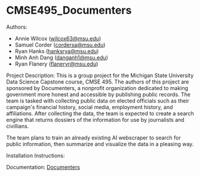 # CMSE495_Documenters
Authors:
- Annie Wilcox (wilcox63@msu.edu)
- Samuel Corder (cordersa@msu.edu)
- Ryan Hanks (hanksrya@msu.edu)
- Minh Anh Dang (danganh1@msu.edu)
- Ryan Flanery (flaneryr@msu.edu)

Project Description:
This is a group project for the Michigan State University Data Science Capstone course, CMSE 495. The authors of this project are sponsored by Documenters, a nonprofit organization dedicated to making government more honest and accessible by publishing public records. The team is tasked with collecting public data on elected officials such as their campaign's financial history, social media, employment history, and affiliations. After collecting the data, the team is expected to create a search engine that returns dossiers of the information for use by journalists and civillians. 

The team plans to train an already existing AI webscraper to search for public information, then summarize and visualize the data in a pleasing way.

Installation Instructions:

Documentation:
[Documenters](https://www.documenters.org/)
